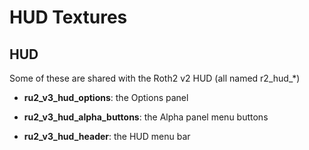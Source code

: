 # HUD Textures

## HUD

Some of these are shared with the Roth2 v2 HUD (all named r2_hud_*)

* **ru2_v3_hud_options**: the Options panel

* **ru2_v3_hud_alpha_buttons**: the Alpha panel menu buttons

* **ru2_v3_hud_header**: the HUD menu bar
